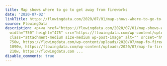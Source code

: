 ```yaml
---
title: Map shows where to go to get away from fireworks
date: '2020-07-02'
linkTitle: https://flowingdata.com/2020/07/01/map-shows-where-to-go-to-get-away-from-fireworks/
source: FlowingData
description: <p><a href="https://flowingdata.com/2020/07/01/map-shows-where-to-go-to-get-away-from-fireworks/"><img
  width="750" height="475" src="https://flowingdata.com/wp-content/uploads/2020/07/map-fo-fireworks-distance-750x475.png"
  class="attachment-medium size-medium wp-post-image" alt="" srcset="https://flowingdata.com/wp-content/uploads/2020/07/map-fo-fireworks-distance-750x475.png
  750w, https://flowingdata.com/wp-content/uploads/2020/07/map-fo-fireworks-distance-1090x691.png
  1090w, https://flowingdata.com/wp-content/uploads/2020/07/map-fo-fireworks-distance-210x133.png
  210w, https://flowingdata.com ...
disable_comments: true
---
```

<p><a href="https://flowingdata.com/2020/07/01/map-shows-where-to-go-to-get-away-from-fireworks/"><img width="750" height="475" src="https://flowingdata.com/wp-content/uploads/2020/07/map-fo-fireworks-distance-750x475.png" class="attachment-medium size-medium wp-post-image" alt="" srcset="https://flowingdata.com/wp-content/uploads/2020/07/map-fo-fireworks-distance-750x475.png 750w, https://flowingdata.com/wp-content/uploads/2020/07/map-fo-fireworks-distance-1090x691.png 1090w, https://flowingdata.com/wp-content/uploads/2020/07/map-fo-fireworks-distance-210x133.png 210w, https://flowingdata.com ...